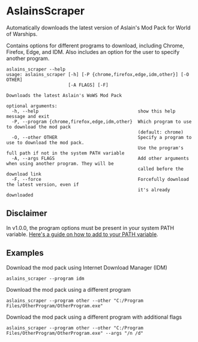 # AslainsScraper
Automatically downloads the latest version of Aslain's Mod Pack for World of Warships.

Contains options for different programs to download, including Chrome, Firefox, Edge, and IDM. Also includes an option for the user to specify another program.

```text
aslains_scraper --help
usage: aslains_scraper [-h] [-P {chrome,firefox,edge,idm,other}] [-O OTHER]
                       [-A FLAGS] [-F]

Downloads the latest Aslain's WoWS Mod Pack

optional arguments:
  -h, --help                                     show this help message and exit
  -P, --program {chrome,firefox,edge,idm,other}  Which program to use to download the mod pack
                                                 (default: chrome)
  -O, --other OTHER                              Specify a program to use to download the mod pack.
                                                 Use the program's full path if not in the system PATH variable
  -A, --args FLAGS                               Add other arguments when using another program. They will be
                                                 called before the download link
  -F, --force                                    Forcefully download the latest version, even if
                                                 it's already downloaded
```

## Disclaimer

In v1.0.0, the program options must be present in your system PATH variable. [Here's a guide on how to add to your PATH
variable](https://helpdeskgeek.com/windows-10/add-windows-path-environment-variable/).

## Examples

Download the mod pack using Internet Download Manager (IDM)

```text
aslains_scraper --program idm
```

Download the mod pack using a different program

```text
aslains_scraper --program other --other "C:/Program Files/OtherProgram/OtherProgram.exe"
```

Download the mod pack using a different program with additional flags

```text
aslains_scraper --program other --other "C:/Program Files/OtherProgram/OtherProgram.exe" --args "/n /d"
```